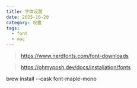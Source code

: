 ```yaml
---
title: 字体设置
date: 2025-10-20
category: 设置
tags:
  - font
  - mac
---
```


> https://www.nerdfonts.com/font-downloads

> https://ohmyposh.dev/docs/installation/fonts

brew install --cask font-maple-mono
